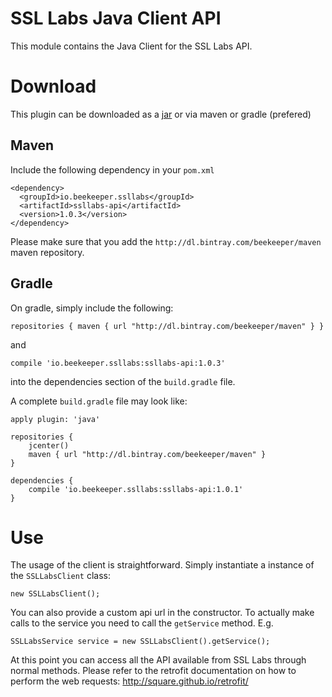 # SSL Labs Java Client API
This module contains the Java Client for the SSL Labs API.

# Download
This plugin can be downloaded as a [jar](https://bintray.com/beekeeper/maven/download_file?file_path=io%2Fbeekeeper%2Fssllabs%2Fssllabs-api%2F1.0.1%2Fssllabs-api-1.0.1.jar)
or via maven or gradle (prefered)
## Maven
Include the following dependency in your `pom.xml`
```
<dependency>
  <groupId>io.beekeeper.ssllabs</groupId>
  <artifactId>ssllabs-api</artifactId>
  <version>1.0.3</version>
</dependency>
```
Please make sure that you add the `http://dl.bintray.com/beekeeper/maven` maven repository.

## Gradle
On gradle, simply include the following:
```
repositories { maven { url "http://dl.bintray.com/beekeeper/maven" } }
```

and

```
compile 'io.beekeeper.ssllabs:ssllabs-api:1.0.3'
```

into the dependencies section of the `build.gradle` file.

A complete `build.gradle` file may look like:

```
apply plugin: 'java'

repositories {
    jcenter()
    maven { url "http://dl.bintray.com/beekeeper/maven" }
}

dependencies {
    compile 'io.beekeeper.ssllabs:ssllabs-api:1.0.1'
}
```

# Use

The usage of the client is straightforward. Simply instantiate a instance of the `SSLLabsClient` class:

```
new SSLLabsClient();
```

You can also provide a custom api url in the constructor. 
To actually make calls to the service you need to call the `getService` method. E.g.

```
SSLLabsService service = new SSLLabsClient().getService(); 
```

At this point you can access all the API available from SSL Labs through normal methods. 
Please refer to the retrofit documentation on how to perform the web requests: http://square.github.io/retrofit/
